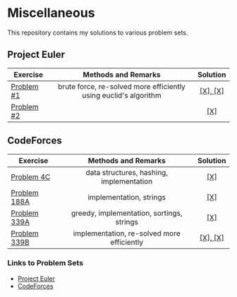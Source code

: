 # Miscellaneous
This repository contains my solutions to various problem sets.

## Project Euler
|  Exercise | Methods and Remarks| Solution|
| ------------- |:-------------:|:-------------: |
|   <a href="https://projecteuler.net/problem=1">Problem #1</a> | brute force, re-solved more efficiently using euclid's algorithm |<a href="https://github.com/tdeskins/misc/blob/master/projecteuler/e1.java">[X], </a><a href="https://github.com/tdeskins/misc/blob/master/projecteuler/e1improved.java">[X]</a>|
|     <a href="https://projecteuler.net/problem=2">Problem #2</a>||<a href="https://github.com/tdeskins/misc/blob/master/projecteuler/e2.java">[X]</a>|   

## CodeForces
|  Exercise | Methods and Remarks| Solution |
| ------------- |:-------------:|:----:|
|<a href="http://codeforces.com/problemset/problem/4/C">Problem 4C</a>|data structures, hashing, implementation|<a href="https://github.com/tdeskins/misc/blob/master/codeforces/CF4C_RegistrationSystem.java">[X]</a>|
|   <a href="http://codeforces.com/problemset/problem/118/A">Problem 188A</a>       |  implementation, strings |<a href="https://github.com/tdeskins/misc/blob/master/codeforces/CF118A_StringTask.java">[X]</a>|
|     <a href="http://codeforces.com/problemset/problem/339/A">Problem 339A</a> |  greedy, implementation, sortings, strings|<a href="https://github.com/tdeskins/misc/blob/master/codeforces/CF339A_HelpfulMaths.java">[X]</a>|
| <a href="http://codeforces.com/contest/339/problem/B">Problem 339B</a> | implementation, re-solved more efficiently|<a href="https://github.com/tdeskins/misc/blob/master/codeforces/CF118B_XeniaAndRingroad.java">[X], </a><a href="https://github.com/tdeskins/misc/blob/master/codeforces/CF118B_XAR_Improved.java">[X]</a>|

### Links to Problem Sets
* [Project Euler](https://projecteuler.net/archives)
* [CodeForces](http://codeforces.com/problemset)
